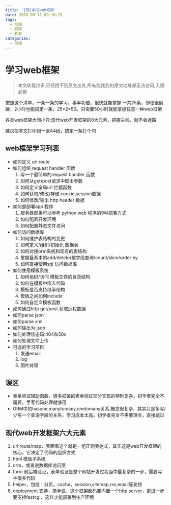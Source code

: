 ```yaml
---
title: '[转]学习web框架'
date: 2018-09-11 09:10:23
tags:
  - 后端
  - 框架
  - 转载
categories:
  - 后端
---
```


# 学习web框架

> 本文转载过多,已经找不到原文出处,所有能找到的原文地址都无法访问,入侵必删

按照这个清单，一条一条的学习，事半功倍，很快就能掌握 一共25条，即便很磨蹭，2小时也能搞定一条，25*2=50。只需要50小时就能掌握任意一种web框架

各类web框架大同小异:现代web开发框架的6大元素，把握主线，就不会迷路

建议把本文打印到一张A4纸，搞定一条打个勾

## web框架学习列表  
* 如何定义 url route
* 如何组织 request handler 函数
  1. 写一个最简单的request handler 函数
  2. 如何从get/post请求中取出参数
  3. 如何定义全局url 拦截函数
  4. 如何获取/修改/存储 cookie,session数据
  5. 如何修改/输出 http header 数据
* 如何部部署app 程序
	1. 服务器部署可以参考 python web 程序的9种部署方式
	2. 如何配置开发环境
	3. 如何配置静态文件访问
* 如何访问数据库
	1. 如何维护表结构的变更
	2. 如何定义/组织/初始化 数据表
	3. 如何对接orm系统和现有的表结构
	4. 掌握最基本的add/delete/按字段查询/count/slice/order by
	5. 如何直接使用sql 访问数据库  
* 如何使用模板系统
  1. 如何组织/访问 模板文件的目录结构
  1. 如何在模板中嵌入代码
  1. 模板是否支持继承结构
  1. 模板之间如何include
  1. 如何自定义模板函数
* 如何通过http get/post 获取远程数据
* 如何parse json
* 如何parse xml
* 如何输出为 json
* 如何处理状态码:404和50x
* 如何处理文件上传
* 可选的学习项目
  1. 发送email
  1. log
  1. 图片处理

## 误区
* 表单验证辅助函数，很多框架的表单验证部分实现的特别复杂，初学者完全不需要，手写代码处理就够用
* ORM中的hasone,manytomany,onetomany关系,概念很复杂，其实只是多写/少写一个查询字段的关系，学习成本太高，初学者完全不需要理会，直接跳过

## 现代web开发框架六大元素
1. url route/map，表面看这个就是一组正则表达式，其实这是web开发框架的核心，它决定了代码的组织方式
2. html 模版子系统
3. orm，或者说数据库访问层
4. form 前后端验证，表单验证是整个网站开发过程当中最复杂的一步，需要写手很多代码
5. helper，包括：分页，cache，session,sitemap,rss,email等支持
6. deployment 支持，简单说，这个框架起码要内置一个http server，更进一步要支持fastcgi，这样才能部署到生产环境
